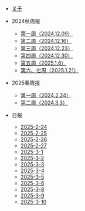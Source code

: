 * [关于](./README.md)


* 2024秋周报

  * [第一周（2024.12.09）](./docs/2024秋周报/第一周（2024.12.09）.md)
  * [第二周（2024.12.16）](./docs/2024秋周报/第二周（2024.12.16）.md)
  * [第三周（2024.12.23）](./docs/2024秋周报/第三周（2024.12.23）.md)
  * [第四周（2024.12.30）](./docs/2024秋周报/第四周（2024.12.30）.md)
  * [第五周（2025.1.6）](./docs/2024秋周报/第五周（2025.1.6）.md)
  * [第六、七周（2025.1.21）](./docs/2024秋周报/第六、七周（2025.1.21）.md)

* 2025春周报

  * [第一周（2024.2.24）](./docs/2025春周报/第一周（2025.2.24）.md)
  * [第二周（2024.3.3）](./docs/2025春周报/第二周（2025.3.3）.md)

* 日报

  * [2025-2-24](./docs/日报/2025-2-24.md)
  * [2025-2-25](./docs/日报/2025-2-25.md)
  * [2025-2-26](./docs/日报/2025-2-26.md)
  * [2025-2-27](./docs/日报/2025-2-27.md)
  * [2025-3-1](./docs/日报/2025-3-1.md)
  * [2025-3-2](./docs/日报/2025-3-2.md)
  * [2025-3-3](./docs/日报/2025-3-3.md)
  * [2025-3-4](./docs/日报/2025-3-4.md)
  * [2025-3-5](./docs/日报/2025-3-5.md)
  * [2025-3-6](./docs/日报/2025-3-6.md)
  * [2025-3-8](./docs/日报/2025-3-8.md)
  * [2025-3-9](./docs/日报/2025-3-9.md)
  * [2025-3-10](./docs/日报/2025-3-10.md)


